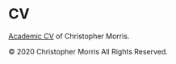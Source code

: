# CV

[Academic CV](https://github.com/chrsmrrs/CV/blob/master/cv_morris.pdf) of Christopher Morris. 

© 2020 Christopher Morris All Rights Reserved.

